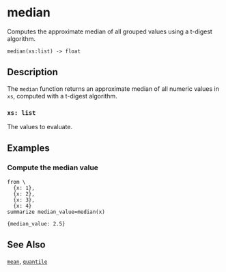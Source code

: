 # median

Computes the approximate median of all grouped values using a t-digest algorithm.

```tql
median(xs:list) -> float
```

## Description

The `median` function returns an approximate median of all numeric values in
`xs`, computed with a t-digest algorithm.

### `xs: list`

The values to evaluate.

## Examples

### Compute the median value

```tql
from \
  {x: 1},
  {x: 2},
  {x: 3},
  {x: 4}
summarize median_value=median(x)
```

```tql
{median_value: 2.5}
```

## See Also

[`mean`](mean.md), [`quantile`](quantile.md)
